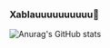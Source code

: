 ### Xablauuuuuuuuuu👋

![Anurag's GitHub stats](https://github-readme-stats.vercel.app/api?username=HendrikADS&show_icons=true&theme=radical)
